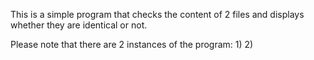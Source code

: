 This is a simple program that checks the content of 2 files
and displays whether they are identical or not.

Please note that there are 2 instances of the program:
1)
2)

